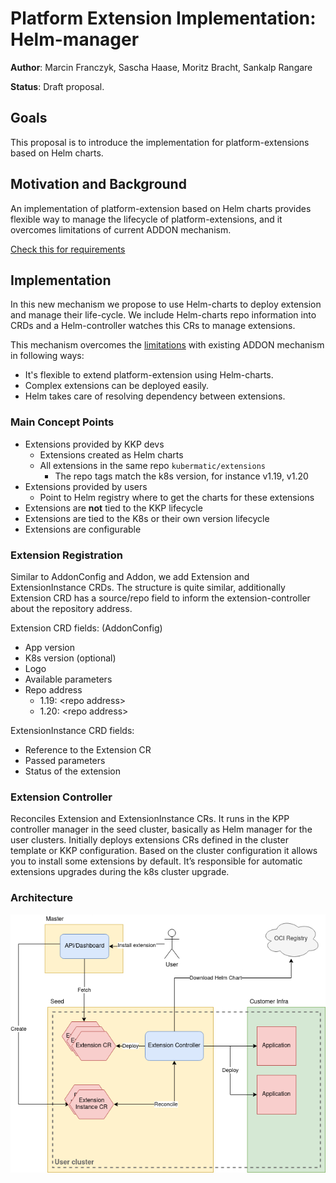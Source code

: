 # Platform Extension Implementation: Helm-manager

**Author**: Marcin Franczyk, Sascha Haase, Moritz Bracht, Sankalp Rangare

**Status**: Draft proposal.

## Goals

This proposal is to introduce the implementation for platform-extensions based
on Helm charts.

## Motivation and Background

An implementation of platform-extension based on Helm charts provides flexible
way to manage the lifecycle of platform-extensions, and it overcomes
limitations of current ADDON mechanism. 

[Check this for requirements](./platform-extensions.md#requirements-for-implementations)

## Implementation

In this new mechanism we propose to use Helm-charts to deploy extension and
manage their life-cycle. We include Helm-charts repo information into CRDs and
a Helm-controller watches this CRs to manage extensions.

This mechanism overcomes the [limitations](./platform-extensions.md#limitations)
with existing ADDON mechanism in following ways:

* It's flexible to extend platform-extension using Helm-charts.
* Complex extensions can be deployed easily.
* Helm takes care of resolving dependency between extensions.

### Main Concept Points

* Extensions provided by KKP devs
  * Extensions created as Helm charts
  * All extensions in the same repo `kubermatic/extensions`
    * The repo tags match the k8s version, for instance v1.19, v1.20
* Extensions provided by users
  * Point to Helm registry where to get the charts for these extensions
* Extensions are **not** tied to the KKP lifecycle
* Extensions are tied to the K8s or their own version lifecycle
* Extensions are configurable

### Extension Registration

Similar to AddonConfig and Addon, we add Extension and ExtensionInstance CRDs.
The structure is quite similar, additionally Extension CRD has a source/repo
field to inform the extension-controller about the repository address.

Extension CRD fields: (AddonConfig)
* App version
* K8s version (optional)
* Logo
* Available parameters
* Repo address
  * 1.19: &lt;repo address>
  * 1.20: &lt;repo address>

ExtensionInstance CRD fields:
* Reference to the Extension CR
* Passed parameters
* Status of the extension

### Extension Controller

Reconciles Extension and ExtensionInstance CRs. It runs in the KPP controller
manager in the seed cluster, basically as Helm manager for the user clusters.
Initially deploys extensions CRs defined in the cluster template or KKP
configuration. Based on the cluster configuration it allows you to install some
extensions by default. It’s responsible for automatic extensions upgrades
during the k8s cluster upgrade.

### Architecture
![Platform-extension architecture](./images/platform-extension-implementation-helm-manager.png)
